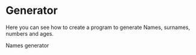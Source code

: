 # Generator

Here you can see how to create a program to generate Names, surnames, numbers and ages.

Names generator
